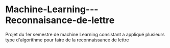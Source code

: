 # Machine-Learning---Reconnaisance-de-lettre
Projet du 1er semestre de machine Learning consistant a appliqué plusieurs type d'algorithme pour faire de la reconnaissance de lettre 
